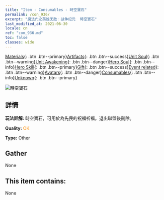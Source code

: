 ```yaml
---
title: "Item - Consumables - 時空寶石"
permalink: /con_936/
excerpt: "魔法门之英雄无敌：战争纪元  時空寶石"
last_modified_at: 2021-06-30
locale: cn
ref: "con_936.md"
toc: false
classes: wide
---
```

 [Materials](/ItemsCN/){: .btn .btn--primary}[Artifacts](/ItemsCN/Artifacts/){: .btn .btn--success}[Unit Soul](/ItemsCN/UnitSoul/){: .btn .btn--warning}[Unit Awakening](/ItemsCN/UnitAwakening/){: .btn .btn--danger}[Hero Soul](/ItemsCN/HeroSoul/){: .btn .btn--info}[Hero Skill](/ItemsCN/HeroSkill/){: .btn .btn--primary}[Gift](/ItemsCN/Gift/){: .btn .btn--success}[Event related](/ItemsCN/Events/){: .btn .btn--warning}[Avatars](/ItemsCN/Avatars/){: .btn .btn--danger}[Consumables](/ItemsCN/Consumables/){: .btn .btn--info}[Unknown](/ItemsCN/Unknown/){: .btn .btn--primary}

 ![時空寶石](/images/t/i_40024.png)

## 詳情
 **玩法詳解:** 時空寶石，可用於為先民的祝福祈福，退出聯盟後刪除。

 **Quality:** <span style="color: #FF8C00">OK</span>

 **Type:** Other

## Gather

  None

## This item contains:

  None

